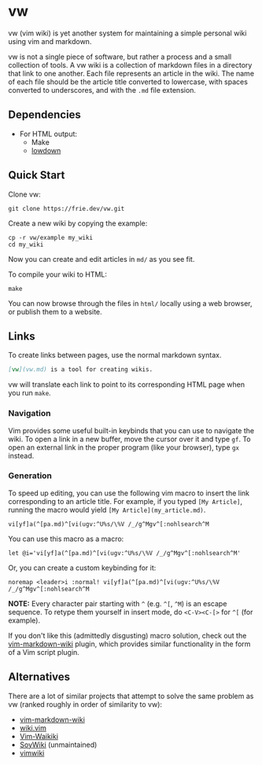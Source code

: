 # vw

vw (vim wiki) is yet another system for maintaining a simple personal wiki using vim and markdown.

vw is not a single piece of software, but rather a process and a small collection of tools.
A vw wiki is a collection of markdown files in a directory that link to one another.
Each file represents an article in the wiki.
The name of each file should be the article title converted to lowercase, with spaces converted to underscores, and with the `.md` file extension.

## Dependencies

- For HTML output:
	- Make
	- [lowdown](https://kristaps.bsd.lv/lowdown/)

## Quick Start

Clone vw:

```
git clone https://frie.dev/vw.git
```

Create a new wiki by copying the example:

```
cp -r vw/example my_wiki
cd my_wiki
```

Now you can create and edit articles in `md/` as you see fit.

To compile your wiki to HTML:

```
make
```

You can now browse through the files in `html/` locally using a web browser, or publish them to a website.

## Links

To create links between pages, use the normal markdown syntax.

```md
[vw](vw.md) is a tool for creating wikis.
```

vw will translate each link to point to its corresponding HTML page when you run `make`.

### Navigation

Vim provides some useful built-in keybinds that you can use to navigate the wiki.
To open a link in a new buffer, move the cursor over it and type `gf`.
To open an external link in the proper program (like your browser), type `gx` instead.

### Generation

To speed up editing, you can use the following vim macro to insert the link corresponding to an article title.
For example, if you typed `[My Article]`, running the macro would yield `[My Article](my_article.md)`.

```
vi[yf]a(^[pa.md)^[vi(ugv:^U%s/\%V /_/g^Mgv^[:nohlsearch^M
```

You can use this macro as a macro:

```vim
let @i='vi[yf]a(^[pa.md)^[vi(ugv:^U%s/\%V /_/g^Mgv^[:nohlsearch^M'
```

Or, you can create a custom keybinding for it:

```vim
noremap <leader>i :normal! vi[yf]a(^[pa.md)^[vi(ugv:^U%s/\%V /_/g^Mgv^[:nohlsearch^M
```

**NOTE:** Every character pair starting with `^` (e.g. `^[`, `^M`) is an escape sequence.
To retype them yourself in insert mode, do `<C-V><C-[>` for `^[` (for example).

If you don't like this (admittedly disgusting) macro solution, check out the [vim-markdown-wiki](https://github.com/mmai/vim-markdown-wiki) plugin, which provides similar functionality in the form of a Vim script plugin.

## Alternatives

There are a lot of similar projects that attempt to solve the same problem as vw (ranked roughly in order of similarity to vw):

- [vim-markdown-wiki](https://github.com/mmai/vim-markdown-wiki)
- [wiki.vim](https://github.com/lervag/wiki.vim)
- [Vim-Waikiki](https://github.com/fcpg/vim-waikiki)
- [SoyWiki](https://github.com/danchoi/soywiki) (unmaintained)
- [vimwiki](https://vimwiki.github.io/)
